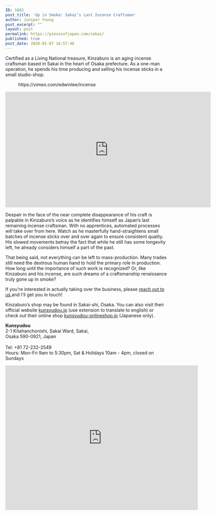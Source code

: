 ```yaml
---
ID: 1882
post_title: 'Up in Smoke: Sakai’s Last Incense Craftsman'
author: Juniper Young
post_excerpt: ""
layout: post
permalink: https://piecesofjapan.com/sakai/
published: true
post_date: 2020-01-07 16:57:46
---
```

<!-- wp:paragraph -->
<p>Certified as a Living National treasure, Kinzaburo is an aging incense craftsman based in Sakai in the heart of Osaka prefecture. As a one-man operation, he spends his time producing and selling his incense sticks in a small studio-shop.&nbsp;</p>
<!-- /wp:paragraph -->

<!-- wp:core-embed/vimeo {"url":"https://vimeo.com/edwinlee/incense","type":"video","providerNameSlug":"vimeo","className":"wp-embed-aspect-16-9 wp-has-aspect-ratio"} -->
<figure class="wp-block-embed-vimeo wp-block-embed is-type-video is-provider-vimeo wp-embed-aspect-16-9 wp-has-aspect-ratio"><div class="wp-block-embed__wrapper">
https://vimeo.com/edwinlee/incense
</div></figure>
<!-- /wp:core-embed/vimeo -->

<!-- wp:html -->
<iframe title="vimeo-player" src="https://player.vimeo.com/video/265952204" width="640" height="360" frameborder="0" allowfullscreen></iframe>
<!-- /wp:html -->

<!-- wp:paragraph -->
<p>Despair in the face of the near complete disappearance of his craft is palpable in Kinzaburo’s voice as he identifies himself as Japan’s last remaining incense craftsman. With no apprentices, automated processes will take over from here. Watch as he masterfully hand-straightens small batches of incense sticks over and over again to ensure consistent quality. His slowed movements betray the fact that while he still has some longevity left, he already considers himself a part of the past.&nbsp;</p>
<!-- /wp:paragraph -->

<!-- wp:paragraph -->
<p>That being said, not everything can be left to mass-production. Many trades still need the dextrous human hand to hold the primary role in production. How long until the importance of such work is recognized? Or, like Kinzaburo and his incense, are such dreams of a craftsmanship renaissance truly gone up in smoke?&nbsp;</p>
<!-- /wp:paragraph -->

<!-- wp:paragraph -->
<p>If you're interested in actually taking over the business, please <a href="mailto:tina@piecesofjapan.com">reach out to us </a>and I'll get you in touch!</p>
<!-- /wp:paragraph -->

<!-- wp:paragraph -->
<p>Kinzaburo’s shop may be found in Sakai-shi, Osaka. You can also visit their official website <a href="http://www.kunsyudou.jp/">kunsyudou.jp</a> (use extension to translate to english) or check out their online shop <a href="http://www.kunsyudou-onlineshop.jp/">kunsyudou-onlineshop.jp</a> (Japanese only).<br></p>
<!-- /wp:paragraph -->

<!-- wp:paragraph -->
<p><strong>Kunsyudou</strong><br>2-1 Kitahanchonishi, Sakai Ward, Sakai, <br>Osaka 590-0921, Japan<br><br>Tel: +81 72-232-2549<br>Hours: Mon-Fri 9am to 5:30pm, Sat &amp; Holidays 10am - 4pm, closed on Sundays</p>
<!-- /wp:paragraph -->

<!-- wp:html -->
<iframe src="https://www.google.com/maps/embed?pb=!1m18!1m12!1m3!1d13138.032950796784!2d135.47488606915434!3d34.591307682487304!2m3!1f0!2f0!3f0!3m2!1i1024!2i768!4f13.1!3m3!1m2!1s0x0%3A0x5df3c7e26422ce69!2z77yI5qCq77yJ6Jar5Li75aCC!5e0!3m2!1sen!2sus!4v1578441274438!5m2!1sen!2sus" width="600" height="450" frameborder="0" style="border:0;" allowfullscreen=""></iframe>
<!-- /wp:html -->